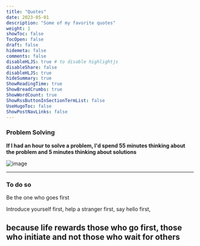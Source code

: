 ```yaml
---
title: "Quotes"
date: 2023-05-01
description: "Some of my favorite quotes"
weight: 1
showToc: false
TocOpen: false
draft: false
hidemeta: false
comments: false
disableHLJS: true # to disable highlightjs
disableShare: false
disableHLJS: true
hideSummary: true
ShowReadingTime: true
ShowBreadCrumbs: true
ShowWordCount: true
ShowRssButtonInSectionTermList: false
UseHugoToc: false
ShowPostNavLinks: false
---
```

### Problem Solving 
**If I had an hour to solve a problem, I'd spend 55 minutes thinking about the problem and 5 minutes thinking about solutions**

![image](https://encrypted-tbn0.gstatic.com/images?q=tbn:ANd9GcQ9O1E3G2sDDMojDmMvMX2h9EloPdjg3o9k-A&usqp=CAU#center)

---
### To do so
Be the one who goes first 

Introduce yourself first, help a stranger first, say hello first, 

because life rewards those who go first, those who initiate and not those who wait for others 
---
